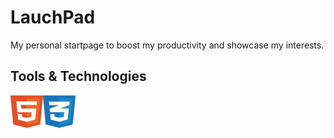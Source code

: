 # LauchPad
My personal startpage to boost my productivity and showcase my interests.

## Tools & Technologies
<img height="52" width="52" src="media/html5.svg"/><img height="52" width="52" src="media/css3.svg"/>